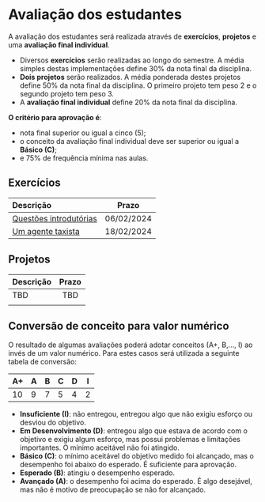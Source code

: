# Avaliação dos estudantes

A avaliação dos estudantes será realizada através de **exercícios**, **projetos** e uma **avaliação final individual**.

* Diversos **exercícios** serão realizadas ao longo do semestre. A média simples destas implementações define 30% da nota final da disciplina.
* **Dois projetos** serão realizados. A média ponderada destes projetos define 50% da nota final da disciplina. O primeiro projeto tem peso 2 e o segundo projeto tem peso 3.
* A **avaliação final individual** define 20% da nota final da disciplina.

**O critério para aprovação é**:

* nota final superior ou igual a cinco (5);
* o conceito da avaliação final individual deve ser superior ou igual a **Básico (C)**;
* e 75% de frequência mínima nas aulas.

## Exercícios

| Descrição                                                    | Prazo            |
|:-------------------------------------------------------------|:-------------------:|
| [Questões introdutórias](./classes/01_introduction/index.md)     | 06/02/2024          |
| [Um agente taxista](./classes/02_problem_solving/index.md#a-taxi-driver-agent-without-reinforcement-learning) | 18/02/2024 |

## Projetos

| Descrição                                              | Prazo            |
|:-----------------------------------------------------------|:-------------------:|
| TBD                                                     |  TBD       |
|                                                      |         |


## Conversão de conceito para valor numérico

O resultado de algumas avaliações poderá adotar conceitos (A+, B,..., I) ao invés de um valor numérico. Para estes casos será utilizada a seguinte tabela de conversão:

| A+ | A | B | C | D | I |
|----|---|---|---|---|---|
| 10 | 9 | 7 | 5 | 4 | 2 |

* **Insuficiente (I)**: não entregou, entregou algo que não exigiu esforço ou desviou do objetivo.
* **Em Desenvolvimento (D)**: entregou algo que estava de acordo com o objetivo e exigiu algum esforço, mas possui problemas e limitações importantes. O mínimo aceitável não foi atingido.
* **Básico (C)**: o mínimo aceitável do objetivo medido foi alcançado, mas o desempenho foi abaixo do esperado. É suficiente para aprovação.
* **Esperado (B)**: atingiu o desempenho esperado.
* **Avançado (A)**: o desempenho foi acima do esperado. É algo desejável, mas não é motivo de preocupação se não for alcançado.


